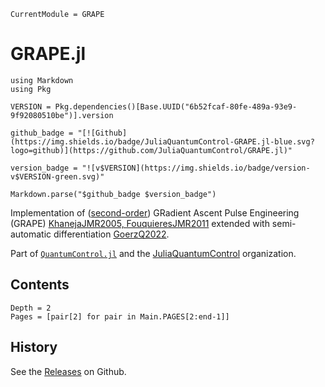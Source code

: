 ```@meta
CurrentModule = GRAPE
```

# GRAPE.jl

```@eval
using Markdown
using Pkg

VERSION = Pkg.dependencies()[Base.UUID("6b52fcaf-80fe-489a-93e9-9f92080510be")].version

github_badge = "[![Github](https://img.shields.io/badge/JuliaQuantumControl-GRAPE.jl-blue.svg?logo=github)](https://github.com/JuliaQuantumControl/GRAPE.jl)"

version_badge = "![v$VERSION](https://img.shields.io/badge/version-v$VERSION-green.svg)"

Markdown.parse("$github_badge $version_badge")
```

Implementation of ([second-order](https://arxiv.org/abs/1102.4096)) GRadient Ascent Pulse Engineering (GRAPE) [KhanejaJMR2005, FouquieresJMR2011](@cite) extended with semi-automatic differentiation [GoerzQ2022](@cite).

Part of [`QuantumControl.jl`](https://github.com/JuliaQuantumControl/QuantumControl.jl#readme) and the [JuliaQuantumControl](https://github.com/JuliaQuantumControl) organization.

## Contents


```@contents
Depth = 2
Pages = [pair[2] for pair in Main.PAGES[2:end-1]]
```


## History

See the [Releases](https://github.com/JuliaQuantumControl/GRAPE.jl/releases) on Github.
